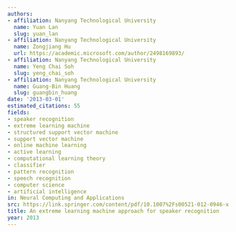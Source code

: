 ```yaml
---
authors:
- affiliation: Nanyang Technological University
  name: Yuan Lan
  slug: yuan_lan
- affiliation: Nanyang Technological University
  name: Zongjiang Hu
  url: https://academic.microsoft.com/author/2498169893/
- affiliation: Nanyang Technological University
  name: Yeng Chai Soh
  slug: yeng_chai_soh
- affiliation: Nanyang Technological University
  name: Guang-Bin Huang
  slug: guangbin_huang
date: '2013-03-01'
estimated_citations: 55
fields:
- speaker recognition
- extreme learning machine
- structured support vector machine
- support vector machine
- online machine learning
- active learning
- computational learning theory
- classifier
- pattern recognition
- speech recognition
- computer science
- artificial intelligence
in: Neural Computing and Applications
src: https://link.springer.com/content/pdf/10.1007%2Fs00521-012-0946-x.pdf
title: An extreme learning machine approach for speaker recognition
year: 2013
---
```

